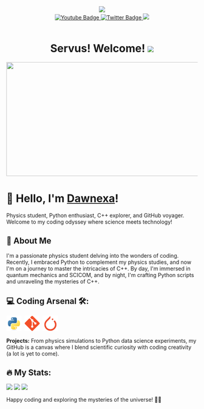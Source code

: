 <div id="header" align="center">
  <img src="https://media.giphy.com/media/IcZhFmufozDCij3p22/giphy.gif" width="300"/>
</div>

<div id="badges" align="center">
  <a href="your-youtube-URL">
    <img src="https://img.shields.io/badge/YouTube-red?style=for-the-badge&logo=youtube&logoColor=white" alt="Youtube Badge"/>
  </a>
  <a href="https://twitter.com/FrDawnexa">
    <img src="https://img.shields.io/badge/Twitter-blue?style=for-the-badge&logo=twitter&logoColor=white" alt="Twitter Badge"/>
  </a>
  <a href="mailto:dawnexa@icloud.com">
    <img src="https://img.shields.io/badge/-Email-red?style=flat-square&logo=gmail&logoColor=white">
  </a>
</div>

<div id="profile visits" align="center">
    <img align="center" src="https://komarev.com/ghpvc/?username=Dawnexa&style=flat-square&color=blue" alt=""/>
</div>

<h1 align="center"> 
  Servus! Welcome!
  <img src="https://media.giphy.com/media/hvRJCLFzcasrR4ia7z/giphy.gif" width="30px"/>
</h1>

<div align="center">
  <img src="https://media.giphy.com/media/dWesBcTLavkZuG35MI/giphy.gif" width="600" height="300"/>
</div>


# 👋 Hello, I'm <u>Dawnexa</u>!


Physics student, Python enthusiast, C++ explorer, and GitHub voyager. Welcome to my coding odyssey where science meets technology!

## 🌌 About Me

I'm a passionate physics student delving into the wonders of coding. Recently, I embraced Python to complement my physics studies, and now I'm on a journey to master the intricacies of C++. By day, I'm immersed in quantum mechanics and SCICOM, and by night, I'm crafting Python scripts and unraveling the mysteries of C++.

## 💻 Coding Arsenal :hammer_and_wrench::

<div>
  <img src="https://github.com/devicons/devicon/blob/master/icons/python/python-original.svg" title="Python" alt="Python" width="40" height="40"/>&nbsp;
  <img src="https://github.com/devicons/devicon/blob/master/icons/git/git-original.svg" title="Git" alt="Git" width="40" height="40"/>&nbsp;
  <img src="https://github.com/devicons/devicon/blob/master/icons/pytorch/pytorch-original.svg" title="PyTorch" alt="PyTorch" width="40" height="40"/>
</div>

**Projects:** From physics simulations to Python data science experiments, my GitHub is a canvas where I blend scientific curiosity with coding creativity (a lot is yet to come).

## :fire: My Stats:

![](http://github-profile-summary-cards.vercel.app/api/cards/profile-details?username=Dawnexa&theme=dracula) 
![](http://github-profile-summary-cards.vercel.app/api/cards/repos-per-language?username=Dawnexa&theme=dracula) 
![](http://github-profile-summary-cards.vercel.app/api/cards/most-commit-language?username=Dawnexa&theme=dracula)


Happy coding and exploring the mysteries of the universe! 🚀🌌


